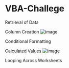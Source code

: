 # VBA-Challege

Retrieval of Data

Column Creation 
![image](https://github.com/user-attachments/assets/a84a6d78-7a3c-4e8d-b497-1b73537a169a)

Conditional Formatting 

Calculated Values 
![image](https://github.com/user-attachments/assets/1e4c5342-be3b-446f-b3c3-e6ec2db54e7c)

Looping Across Worksheets

